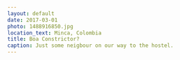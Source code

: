 ```yaml
---
layout: default
date: 2017-03-01
photo: 1488916850.jpg
location_text: Minca, Colombia
title: Boa Constrictor?
caption: Just some neigbour on our way to the hostel.
---
```

